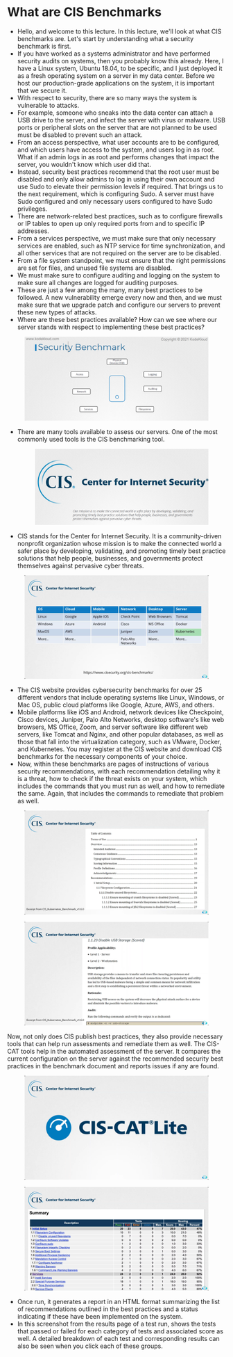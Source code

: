 # What are CIS Benchmarks



* Hello, and welcome to this lecture. In this lecture, we'll look at what CIS benchmarks are. Let's start by understanding what a security benchmark is first.
* &#x20;If you have worked as a systems administrator and have performed security audits on systems, then you probably know this already. Here, I have a Linux system, Ubuntu 18.04, to be specific, and I just deployed it as a fresh operating system on a server in my data center. Before we host our production-grade applications on the system, it is important that we secure it.&#x20;
* With respect to security, there are so many ways the system is vulnerable to attacks.&#x20;
* For example, someone who sneaks into the data center can attach a USB drive to the server, and infect the server with virus or malware. USB ports or peripheral slots on the server that are not planned to be used must be disabled to prevent such an attack.
* From an access perspective, what user accounts are to be configured, and which users have access to the system, and users log in as root. What if an admin logs in as root and performs changes that impact the server, you wouldn't know which user did that.
* Instead, security best practices recommend that the root user must be disabled and only allow admins to log in using their own account and use Sudo to elevate their permission levels if required. That brings us to the next requirement, which is configuring Sudo. A server must have Sudo configured and only necessary users configured to have Sudo privileges.
* There are network-related best practices, such as to configure firewalls or IP tables to open up only required ports from and to specific IP addresses.&#x20;
* From a services perspective, we must make sure that only necessary services are enabled, such as NTP service for time synchronization, and all other services that are not required on the server are to be disabled.
* From a file system standpoint, we must ensure that the right permissions are set for files, and unused file systems are disabled.&#x20;
* We must make sure to configure auditing and logging on the system to make sure all changes are logged for auditing purposes.
* These are just a few among the many, many best practices to be followed. A new vulnerability emerge every now and then, and we must make sure that we upgrade patch and configure our servers to prevent these new types of attacks.
* Where are these best practices available? How can we see where our server stands with respect to implementing these best practices?

<figure><img src="../.gitbook/assets/image (29) (1).png" alt=""><figcaption></figcaption></figure>

*   There are many tools available to assess our servers. One of the most commonly used tools is the CIS benchmarking tool.

    <figure><img src="../.gitbook/assets/image (1) (1) (1) (1) (1) (1) (1) (1) (1) (1) (1).png" alt=""><figcaption></figcaption></figure>
* CIS stands for the Center for Internet Security. It is a community-driven nonprofit organization whose mission is to make the connected world a safer place by developing, validating, and promoting timely best practice solutions that help people, businesses, and governments protect themselves against pervasive cyber threats.

<figure><img src="../.gitbook/assets/image (2) (1) (1) (1) (1) (1) (1) (1) (1) (1) (1).png" alt=""><figcaption></figcaption></figure>

* &#x20;The CIS website provides cybersecurity benchmarks for over 25 different vendors that include operating systems like Linux, Windows, or Mac OS, public cloud platforms like Google, Azure, AWS, and others.&#x20;
* Mobile platforms like iOS and Android, network devices like Checkpoint, Cisco devices, Juniper, Palo Alto Networks, desktop software's like web browsers, MS Office, Zoom, and server software like different web servers, like Tomcat and Nginx, and other popular databases, as well as those that fall into the virtualization category, such as VMware, Docker, and Kubernetes. You may register at the CIS website and download CIS benchmarks for the necessary components of your choice.
* Now, within these benchmarks are pages of instructions of various security recommendations, with each recommendation detailing why it is a threat, how to check if the threat exists on your system, which includes the commands that you must run as well, and how to remediate the same. Again, that includes the commands to remediate that problem as well.

<figure><img src="../.gitbook/assets/image (4) (1) (1) (1) (1) (1) (1) (1) (1) (1).png" alt=""><figcaption></figcaption></figure>

<figure><img src="../.gitbook/assets/image (5) (1) (1) (1) (1) (1) (1) (1).png" alt=""><figcaption></figcaption></figure>

Now, not only does CIS publish best practices, they also provide necessary tools that can help run assessments and remediate them as well. The CIS-CAT tools help in the automated assessment of the server. It compares the current configuration on the server against the recommended security best practices in the benchmark document and reports issues if any are found.

<figure><img src="../.gitbook/assets/image (6) (1) (1) (1) (1) (1) (1) (1).png" alt=""><figcaption></figcaption></figure>

<figure><img src="../.gitbook/assets/image (7) (1) (1) (1) (1) (1) (1).png" alt=""><figcaption></figcaption></figure>

* Once run, it generates a report in an HTML format summarizing the list of recommendations outlined in the best practices and a status indicating if these have been implemented on the system.
* &#x20;In this screenshot from the results page of a test run, shows the tests that passed or failed for each category of tests and associated score as well. A detailed breakdown of each test and corresponding results can also be seen when you click each of these groups.
